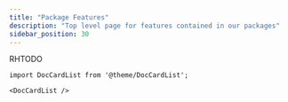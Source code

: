 ```yaml
---
title: "Package Features"
description: "Top level page for features contained in our packages"
sidebar_position: 30
---
```

RHTODO

```mdx-code-block
import DocCardList from '@theme/DocCardList';

<DocCardList />
```
